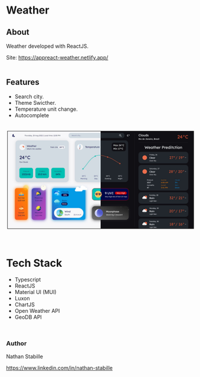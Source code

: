 # Weather 

## About

Weather developed with ReactJS.

Site: https://appreact-weather.netlify.app/
<br>
<br>



## Features

- Search city.
- Theme Swicther.
- Temperature unit change.
- Autocomplete

<br>
<div style= "display: flex">
<img style="border: solid 1px; margin: 3px;" src="./public/github/weather.png">
</div>
<br>
<br>

# Tech Stack

- Typescript
- ReactJS
- Material UI (MUI)
- Luxon
- ChartJS
- Open Weather API
- GeoDB API

<br>

### Author

Nathan Stabille

https://www.linkedin.com/in/nathan-stabille
